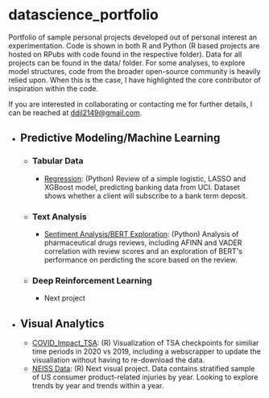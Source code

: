 # datascience_portfolio

Portfolio of sample personal projects developed out of personal interest an experimentation. Code is shown in both R and Python (R based projects are hosted on RPubs with code found in the respective folder). Data for all projects can be found in the data/ folder. For some analyses, to explore model structures, code from the broader open-source community is heavily relied upon. When this is the case, I have highlighted the core contributor of inspiration within the code. 

If you are interested in collaborating or contacting me for further details, I can be reached at ddil2149@gmail.com.

- ## Predictive Modeling/Machine Learning
  - ### Tabular Data
    - [Regression](https://github.com/ddil2149/datascience_portfolio/blob/main/banking_regression/banking_regression.ipynb): (Python) Review of a simple logistic, LASSO and XGBoost model, predicting banking data from UCI. Dataset shows whether a client will subscribe to a bank term deposit.
  - ### Text Analysis
    - [Sentiment Analysis/BERT Exploration](https://github.com/ddil2149/datascience_portfolio/blob/main/pharmaceuticalReview_text/PharmaceuticalReview.ipynb): (Python) Analysis of pharmaceutical drugs reviews, including AFINN and VADER correlation with review scores and an exploration of BERT's performance on perdicting the score based on the review.

  - ### Deep Reinforcement Learning
    - Next project

- ## Visual Analytics
  - [COVID_Impact_TSA](https://rpubs.com/ddil2149/684752): (R) Visualization of TSA checkpoints for similiar time periods in 2020 vs 2019, including a webscrapper to update the visualiation without having to re-download the data.
  - [NEISS Data](https://rpubs.com/ddil2149/726684): (R) Next visual project. Data contains stratified sample of US consumer product-related injuries by year. Looking to explore trends by year and trends within a year. 
